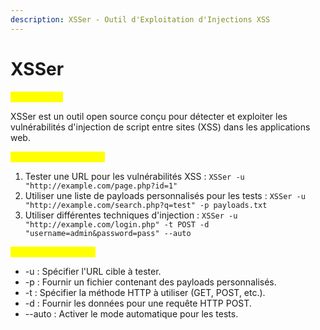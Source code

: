 ```yaml
---
description: XSSer - Outil d'Exploitation d'Injections XSS
---
```


# XSSer

<mark style="color:yellow;">Description :</mark>&#x20;

XSSer est un outil open source conçu pour détecter et exploiter les vulnérabilités d'injection de script entre sites (XSS) dans les applications web.

<mark style="color:yellow;">Exemples d'utilisation :</mark>

1. Tester une URL pour les vulnérabilités XSS : `XSSer -u "http://example.com/page.php?id=1"`
2. Utiliser une liste de payloads personnalisés pour les tests : `XSSer -u "http://example.com/search.php?q=test" -p payloads.txt`
3. Utiliser différentes techniques d'injection : `XSSer -u "http://example.com/login.php" -t POST -d "username=admin&password=pass" --auto`

<mark style="color:yellow;">Options Principales :</mark>

* \-u : Spécifier l'URL cible à tester.
* \-p : Fournir un fichier contenant des payloads personnalisés.
* \-t : Spécifier la méthode HTTP à utiliser (GET, POST, etc.).
* \-d : Fournir les données pour une requête HTTP POST.
* \--auto : Activer le mode automatique pour les tests.
